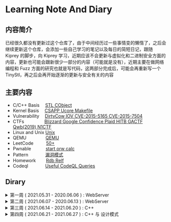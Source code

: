 # Learning Note And Diary

## 内容简介

已经很久都没有更新过这个仓库了，由于中间经历过一些事情变的懒惰了，之后会继续更新这个仓库，会添加一些自己学习的笔记以及每日的简短日记，跟随 Kiprey 的脚步，向 Kiprey 学习，近期应该不会更新与虚拟化和二进制安全方面的内容，更新也可能会跟新很少一部分的内容（可能就是没有），近期主要在做网络编程和 Fuzz 方面的研究也就是写代码，这两部分完成后，可能会再重新写一个 TinyStl，再之后会再开始逐渐的更新与安全有关的内容

## 主要内容

- C/C++ Basis &#8195;[STL CObject](C++/)
- Kernel Basis &#8195;[CSAPP Ucore Makefile](Kernel/)
- Vulnerability &#8195;[DirtyCow IOV CVE-2015-5165 CVE-2015-7504](Vulnerability/)
- CTFs &#8195;&#8195;&#8195;&#8195; [Blizzard Google Confidence Plaid HITB GACTF Qwb(2019) N1CTF](CTFs/)
- Linux and Unix [Unix](Unix/)
- QEMU &#8195;&#8195;&#8195;&#8195;[QEMU](QEMU/)
- LeetCode &#8195; &#8195; [50+](LeetCode)
- Pwnable &#8195;&#8195;&#8195;[start orw calc](Pwnable/)
- Pattern &#8195; &#8195;&#8195; [漏洞模式](Pattern/)
- Homework &#8195;&#8195;[Rdb Relf](Homework/)
- Codeql &#8195; &#8195; &#8195;[Useful CodeQL Queries](Codeql/)

## Dirary

<details>
<summary>第一周  ( 2021.05.31 - 2020.06.06 )  :  WebServer</summary>

- 2021.05.31：

  - [x] select, poll, epoll 三种 IO 多路复用模型的学习
  - [ ] 多线程编程相关知识的学习
  - [ ] Rust 相关内容的学习

- 2021.06.01：

  - [x] select, poll, epoll 三种 IO 多路复用模型的学习

- 2021.06.02：

  - [x] select, poll, epoll 三种 IO 多路复用模型的学习

- 2021.06.03：

  - [x] 更新 WebServer 代码使其支持并发

- 2021.06.04：

  - [x] 重构 WebServer HTTPHandler 部分的代码，覆盖原本的代码，更新状态机模式
  - [x] 编写状态机部分的文档
- 2021.06.05：

  - [x] 由于更新完状态机的部分后出现了一些 bug，所以一直在修 bug，主要 bug 就使用 chrome 浏览器时请求 home.html 页面时本应发起两次请求，第一次请求静态页面，第二次请求页面中的图片，但是实际调试时发现 WebServer 无法获取到第二次请求图片的请求，后面在每次请求之后关闭了对应的文件描述符后可以接受到正常的请求，但是偶尔也会出现请求失败的情况，后面调试过程中发现 chrome 浏览器会发起三次http请求，其中有一次不知是做什么的，而且发送来的内容都是乱码，所以改用了 safari 浏览器就变得正常了，具体是因为什么需要后面再排查
- 2021.06.06：

  - [x] 主要看了一下线程池是如何实现的，然后在理解的同时，也尝试的去写了一个线程池，在写的过程中遇到了诸多 bug，调试花费了很长的时间
</details>

<details>
<summary>第二周  ( 2021.06.07 - 2020.06.13 )  :  WebServer</summary>

- 2021.06.07:

  - [x] 完成 WebServer 线程池部分，并更新了线程池部分的技术文档，后面会再加上计时器和 epoll IO 多路复用来提升性能，争取周三之前结束 WebServer 之后也不会有太大的改动，再改动也就是会更新一些功能，WebServer 结束之后打算重新搞一遍 STL，搞完 STL 之后准备花一周的时间弄一个 patchelf 的轮子出来，加深一下 elf 文件格式以及编译连接的一些理解，再之后看看有无时间搞一搞跟逆向相关的 idapython 和 fuzz，并且预计在冬天时搞一下编译器相关的内容

- 2021.06.08:

  - [x] 将 client 也采取 epoll 

- 2021.06.09:

  - [x] 修 bug 但是修的时候出了好多问题，所以放弃了 client 的 epoll 机制

- 2021.06.10 - 2021.06.13:

  - [x] 端午放假休息

</details>

<details>
<summary>第三周  ( 2021.06.14 - 2021.06.20 )  :  C++</summary>

- 2021.06.14 - 2021.06.20:

  - [x] 这一周主要是重新读了一遍 C++ prime 目前读到第 16 章，对应模版章节，看了一小部分的 Rust 主要是阅读 Rust 的文档，查找一些有用的库函数，目的是为了用 Rust 实现一个简易的 container 来作为出题的题目，看了一点设计模式，之后准备在看完 C++ prime 和 设计模式之后重新写一个工具，工具准备整合 ReadElf 、 checksec 以及一些其他的小工具的功能，预计采用 Rust 和 C++ 实现

  - [x] 看了一下工厂设计模式，但是没有太搞懂工厂设计模式具体的应用场景，以及为什么会有对应的优点以及缺点，理解的不是很好
</details>

<details>
<summary>第四周 ( 2021.06.21 - 2021.06.27 ) : C++ 与 设计模式</summary>

- 2021.06.21:

  - [x] C++ 模版类型转换部分的内容，记录了相应的笔记
  - [x] 与一个工作了的人探讨设计模式在真实的开发场景当中应用是否广泛，以及学习设计模式具体应该学习哪些东西，总结起来就是重点是思想而不是那个固定的模子

- 2021.06.22:

  - [x] 继续阅读 C++ 模版部分的内容，记录响应的笔记

- 2021.06.23:

  - [x] C++ 模版一章看完，并记录好了相应的笔记
  - [x] Rust 笔记记到引用与借用部分
  - [ ] Container 题目还未着手去写，预计明天来完成一部分

- 2021.06.24:

  - [x] C++ tuple bitset 以及 IO 格式化的输出部分内容整理完相应的笔记

</details>